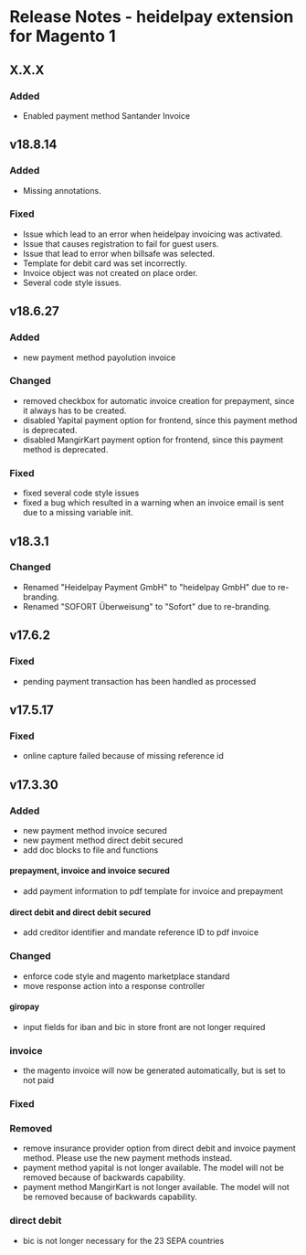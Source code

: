 # Release Notes - heidelpay extension for Magento 1

## X.X.X

### Added
- Enabled payment method Santander Invoice

## v18.8.14

### Added
- Missing annotations.

### Fixed
- Issue which lead to an error when heidelpay invoicing was activated. 
- Issue that causes registration to fail for guest users.
- Issue that lead to error when billsafe was selected.
- Template for debit card was set incorrectly.
- Invoice object was not created on place order.
- Several code style issues.

## v18.6.27

### Added
- new payment method payolution invoice

### Changed
- removed checkbox for automatic invoice creation for prepayment, since it always has to be created.
- disabled Yapital payment option for frontend, since this payment method is deprecated.
- disabled MangirKart payment option for frontend, since this payment method is deprecated.

### Fixed
- fixed several code style issues
- fixed a bug which resulted in a warning when an invoice email is sent due to a missing variable init.

## v18.3.1

### Changed
- Renamed "Heidelpay Payment GmbH" to "heidelpay GmbH" due to re-branding.
- Renamed "SOFORT Überweisung" to "Sofort" due to re-branding.

## v17.6.2

### Fixed
 - pending payment transaction has been handled as processed

## v17.5.17

### Fixed
 - online capture failed because of missing reference id

## v17.3.30

### Added
- new payment method invoice secured
- new payment method direct debit secured
- add doc blocks to file and functions
#### prepayment, invoice and invoice secured
- add payment information to pdf template for invoice and prepayment
#### direct debit and direct debit secured
- add creditor identifier and mandate reference ID to pdf invoice 

### Changed
 - enforce code style and magento marketplace standard
 - move response action into a response controller   
#### giropay
- input fields for iban and bic in store front are not longer required
### invoice
 - the magento invoice will now be generated automatically, but is set to not paid
### Fixed

### Removed
 - remove insurance provider option from direct debit and invoice payment method. Please use the new payment methods instead.
 - payment method yapital is not longer available. The model will not be removed because of backwards capability.
 - payment method MangirKart is not longer available. The model will not be removed because of backwards capability.
 ### direct debit
  -  bic is not longer necessary for the 23 SEPA countries